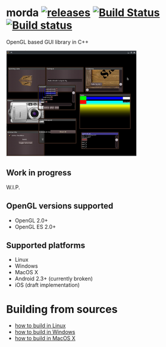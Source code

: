 # morda [![releases](https://img.shields.io/github/tag/igagis/morda.svg)](https://github.com/igagis/morda/releases) [![Build Status](https://travis-ci.org/igagis/morda.svg?branch=master)](https://travis-ci.org/igagis/morda) [![Build status](https://ci.appveyor.com/api/projects/status/vnce10b7pqgfvfug/branch/master?svg=true)](https://ci.appveyor.com/project/igagis/morda/branch/master)


OpenGL based GUI library in C++

[![Screenshot](wiki/images/screenshot2_thumbnail.png)](https://raw.githubusercontent.com/igagis/morda/master/wiki/images/screenshot2.png)

## Work in progress
W.I.P.

## OpenGL versions supported
  * OpenGL 2.0+
  * OpenGL ES 2.0+

## Supported platforms
  * Linux
  * Windows
  * MacOS X
  * Android 2.3+ (currently broken)
  * iOS (draft implementation)

# Building from sources
  * [how to build in Linux](wiki/BuildingInLinux.md)
  * [how to build in Windows](wiki/BuildingInWindows.adoc)
  * [how to build in MacOS X](wiki/BuildingInMacOSX.md)
